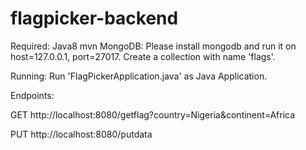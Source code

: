 # flagpicker-backend

Required:
Java8
mvn
MongoDB: Please install mongodb and run it on host=127.0.0.1, port=27017. Create a collection with name 'flags'.


Running:
Run 'FlagPickerApplication.java' as Java Application.

Endpoints:

GET http://localhost:8080/getflag?country=Nigeria&continent=Africa


PUT http://localhost:8080/putdata

